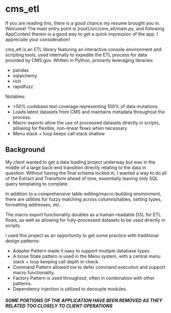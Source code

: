 # cms_etl

If you are reading this, there is a good chance my resume brought you in.
Welcome! The main entry point is {root}/src/cms_etl/main.py,
and following AppContext therein is a good way to get a quick impression of the app. I appreciate your consideration!

cms_etl is an ETL library featuring an interactive console environment and scripting tools,
used internally to expedite the ETL process for data provided by CMS.gov. Written in Python, primarily leveraging libraries:
- pandas
- sqlalchemy
- rich
- rapidfuzz

Notables:
- \>50% codebase test coverage representing 100% of data mutations.
- Loads latest datasets from CMS and maintains metadata throughout the process.
- Macro exports allow the use of processed datasets directly in scripts, allowing for flexible, non-linear flows when necessary
- Menu stack + loop keeps call stack shallow

## Background

My client wanted to get a data loading project underway but was in the middle of a large back-end transition
directly relating to the data in question. Without having the final schema locked in, I wanted a way to do all
of the Extract and Transform ahead of time, essentially leaving only SQL query templating to complete.

In addition to a comprehensive table-editing/macro-building environment, there are utilities for fuzzy matching across
columns/tables, setting types, formatting addresses, etc.

The macro export functionality doubles as a human-readable DSL for ETL flows,
as well as allowing for fully-processed datasets to be used directly in scripts.

I used this project as an opportunity to get some practice with traditional design patterns:
- Adapter Pattern made it easy to support multiple database types.
- A loose State pattern is used in the Menu system, with a central menu stack + loop keeping call depth in check.
- Command Pattern allowed me to defer command execution and support macro functionality.
- Factory Pattern is used throughout, often in combination with other patterns.
- Dependency injection is utilized to decouple modules.

##### SOME PORTIONS OF THE APPLICATION HAVE BEEN REMOVED AS THEY RELATED TOO CLOSELY TO CLIENT OPERATIONS

